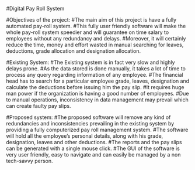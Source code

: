 #Digital Pay Roll System

#Objectives of the project:
#The main aim of this project is have a fully automated pay-roll system. 
#This fully user friendly software will make the whole pay-roll system speedier and will guarantee on time salary to employees without any redundancy and delays. 
#Moreover, it will certainly reduce the time, money and effort wasted in manual searching for leaves, deductions, grade allocation and designation allocation.

#Existing System:
#The Existing system is in fact very slow and highly delays prone. 
#As the data stored is done manually, it takes a lot of time to process any query regarding information of any employee. 
#The financial head has to search for a particular employee grade, leaves, designation and calculate the deductions before issuing him the pay slip. 
#It requires huge man power if the organization is having a good number of employees. 
#Due to manual operations, inconsistency in data management may prevail which can create faulty pay slips.

#Proposed system:
#The proposed software will remove any kind of redundancies and inconsistencies prevailing in the existing system by providing a fully computerized pay roll management system. 
#The software will hold all the employee’s personal details, along with his grade, designation, leaves and other deductions. 
#The reports and the pay slips can be generated with a single mouse click. 
#The GUI of the software is very user friendly, easy to navigate and can easily be managed by a non tech-savvy person.
